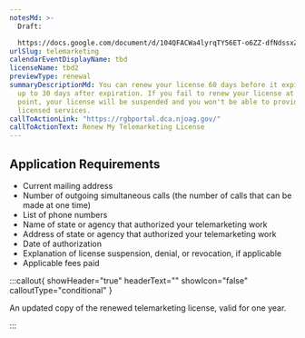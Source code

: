 ```yaml
---
notesMd: >-
  Draft:

  https://docs.google.com/document/d/104QFACWa4lyrqTY56ET-o6ZZ-dfNdssxZ0tdEF8c52E/edit
urlSlug: telemarketing
calendarEventDisplayName: tbd
licenseName: tbd2
previewType: renewal
summaryDescriptionMd: You can renew your license 60 days before it expires and
  up to 30 days after expiration. If you fail to renew your license at this
  point, your license will be suspended and you won't be able to provide your
  licensed services.
callToActionLink: "https://rgbportal.dca.njoag.gov/"
callToActionText: Renew My Telemarketing License
---
```


## Application Requirements

- Current mailing address
- Number of outgoing simultaneous calls (the number of calls that can be made at one time)
- List of phone numbers
- Name of state or agency that authorized your telemarketing work
- Address of state or agency that authorized your telemarketing work
- Date of authorization
- Explanation of license suspension, denial, or revocation, if applicable
- Applicable fees paid

:::callout{ showHeader="true" headerText="" showIcon="false" calloutType="conditional" }

An updated copy of the renewed telemarketing license, valid for one year.

:::
